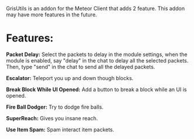 GrisUtils is an addon for the Meteor Client that adds 2 feature.
This addon may have more features in the future.

# Features:

   **Packet Delay:**
        Select the packets to delay in the module settings, when the module is enabled, say "delay" in the chat to delay all the selected packets.
        Then, type "send" in the chat to send all the delayed packets.
    
   **Escalator:**
        Teleport you up and down though blocks.

   **Break Block While UI Opened:**
        Add a button to break a block while an UI is opened.
        
   **Fire Ball Dodger:**
        Try to dodge fire balls.
    
   **SuperReach:**
        Gives you insane reach.

   **Use Item Spam:**
        Spam interact item packets.
    

